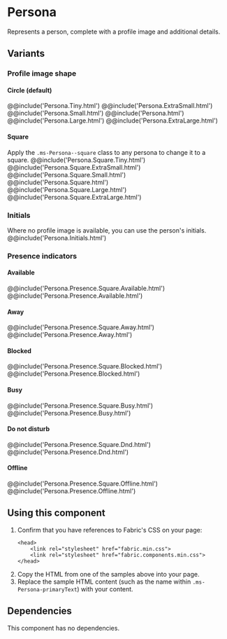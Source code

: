 # Persona
Represents a person, complete with a profile image and additional details.

## Variants

### Profile image shape

#### Circle (default)
@@include('Persona.Tiny.html')
@@include('Persona.ExtraSmall.html')
@@include('Persona.Small.html')
@@include('Persona.html')
@@include('Persona.Large.html')
@@include('Persona.ExtraLarge.html')

#### Square
Apply the `.ms-Persona--square` class to any persona to change it to a square.
@@include('Persona.Square.Tiny.html')
@@include('Persona.Square.ExtraSmall.html')
@@include('Persona.Square.Small.html')
@@include('Persona.Square.html')
@@include('Persona.Square.Large.html')
@@include('Persona.Square.ExtraLarge.html')

### Initials
Where no profile image is available, you can use the person's initials.
@@include('Persona.Initials.html')

### Presence indicators

#### Available
@@include('Persona.Presence.Square.Available.html')
@@include('Persona.Presence.Available.html')

#### Away
@@include('Persona.Presence.Square.Away.html')
@@include('Persona.Presence.Away.html')

#### Blocked
@@include('Persona.Presence.Square.Blocked.html')
@@include('Persona.Presence.Blocked.html')

#### Busy
@@include('Persona.Presence.Square.Busy.html')
@@include('Persona.Presence.Busy.html')

#### Do not disturb
@@include('Persona.Presence.Square.Dnd.html')
@@include('Persona.Presence.Dnd.html')

#### Offline
@@include('Persona.Presence.Square.Offline.html')
@@include('Persona.Presence.Offline.html')

## Using this component
1. Confirm that you have references to Fabric's CSS on your page:
    ```
    <head>
        <link rel="stylesheet" href="fabric.min.css">
        <link rel="stylesheet" href="fabric.components.min.css">
    </head>
    ```
2. Copy the HTML from one of the samples above into your page.
3. Replace the sample HTML content (such as the name within `.ms-Persona-primaryText`) with your content.

## Dependencies
This component has no dependencies.




